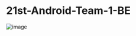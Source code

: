 # 21st-Android-Team-1-BE

![image](https://user-images.githubusercontent.com/77145383/221351691-8dc9327a-47bd-4a16-aa6a-3c61bbc893c8.png)
